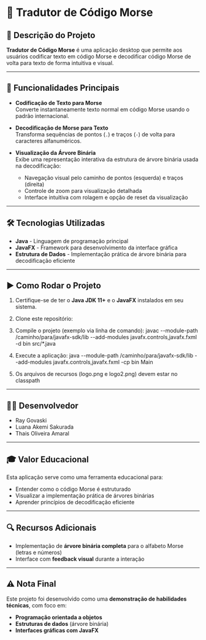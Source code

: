 # 📡 Tradutor de Código Morse

## 📌 Descrição do Projeto

**Tradutor de Código Morse** é uma aplicação desktop que permite aos usuários codificar texto em código Morse e decodificar código Morse de volta para texto de forma intuitiva e visual.

---

## 🧩 Funcionalidades Principais

- **Codificação de Texto para Morse**  
  Converte instantaneamente texto normal em código Morse usando o padrão internacional.

- **Decodificação de Morse para Texto**  
  Transforma sequências de pontos (`.`) e traços (`-`) de volta para caracteres alfanuméricos.

- **Visualização da Árvore Binária**  
  Exibe uma representação interativa da estrutura de árvore binária usada na decodificação:
  - Navegação visual pelo caminho de pontos (esquerda) e traços (direita)
  - Controle de zoom para visualização detalhada
  - Interface intuitiva com rolagem e opção de reset da visualização

---

## 🛠️ Tecnologias Utilizadas

- **Java** - Linguagem de programação principal
- **JavaFX** - Framework para desenvolvimento da interface gráfica
- **Estrutura de Dados** - Implementação prática de árvore binária para decodificação eficiente

---

## ▶️ Como Rodar o Projeto

1. Certifique-se de ter o **Java JDK 11+** e o **JavaFX** instalados em seu sistema.

2. Clone este repositório:

3. Compile o projeto (exemplo via linha de comando):
javac --module-path /caminho/para/javafx-sdk/lib --add-modules javafx.controls,javafx.fxml -d bin src/*.java

4. Execute a aplicação:
java --module-path /caminho/para/javafx-sdk/lib --add-modules javafx.controls,javafx.fxml -cp bin Main

5. Os arquivos de recursos (logo.png e logo2.png) devem estar no classpath
---

## 👨‍💻 Desenvolvedor

- Ray Govaski
- Luana Akemi Sakurada
- Thais Oliveira Amaral

---

## 🎓 Valor Educacional

Esta aplicação serve como uma ferramenta educacional para:

- Entender como o código Morse é estruturado
- Visualizar a implementação prática de árvores binárias
- Aprender princípios de decodificação eficiente

---

## 🔍 Recursos Adicionais

- Implementação de **árvore binária completa** para o alfabeto Morse (letras e números)
- Interface com **feedback visual** durante a interação

---

## ⚠️ Nota Final

Este projeto foi desenvolvido como uma **demonstração de habilidades técnicas**, com foco em:

- **Programação orientada a objetos**
- **Estruturas de dados** (árvore binária)
- **Interfaces gráficas com JavaFX**
